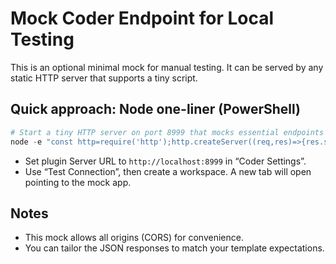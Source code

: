 # Mock Coder Endpoint for Local Testing

This is an optional minimal mock for manual testing. It can be served by any
static HTTP server that supports a tiny script.

## Quick approach: Node one-liner (PowerShell)

```powershell
# Start a tiny HTTP server on port 8999 that mocks essential endpoints
node -e "const http=require('http');http.createServer((req,res)=>{res.setHeader('Access-Control-Allow-Origin','*');res.setHeader('Access-Control-Allow-Headers','*');if(req.method==='OPTIONS'){res.statusCode=204;return res.end();}if(req.url.startsWith('/api/v2/workspaces')&&req.method==='GET'){res.setHeader('Content-Type','application/json');return res.end(JSON.stringify({count:1,workspaces:[]}));}if(req.url.match(/\/api\/v2\/(users|organizations)\//)&&req.url.endsWith('/workspaces')&&req.method==='POST'){let body='';req.on('data',d=>body+=d);req.on('end',()=>{try{const w=JSON.parse(body||'{}');}catch(_){}res.setHeader('Content-Type','application/json');return res.end(JSON.stringify({name:'mock-ws',owner_name:'me',latest_app_status:{uri:'http://localhost:8999/app/mock'}}));});}else{res.statusCode=404;res.end('not found');}}).listen(8999)"
```

- Set plugin Server URL to `http://localhost:8999` in “Coder Settings”.
- Use “Test Connection”, then create a workspace. A new tab will open pointing to the mock app.

## Notes
- This mock allows all origins (CORS) for convenience.
- You can tailor the JSON responses to match your template expectations.
